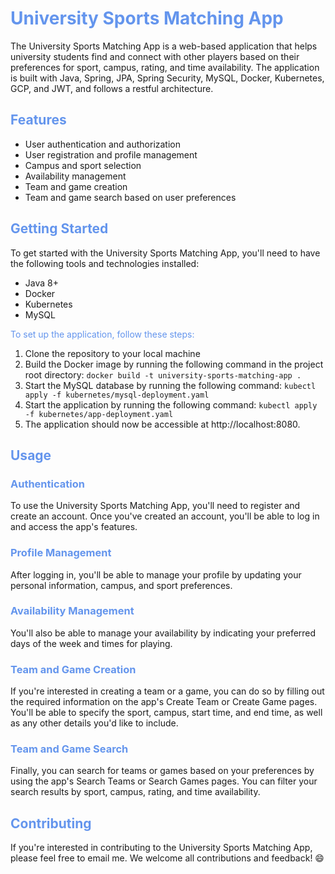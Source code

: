 # <span style="color:cornflowerblue">University Sports Matching App</span>

The University Sports Matching App is a web-based application that helps university students find and connect with other players based on their preferences for sport, campus, rating, and time availability. The application is built with Java, Spring, JPA, Spring Security, MySQL, Docker, Kubernetes, GCP, and JWT, and follows a restful architecture.

## <span style="color:cornflowerblue">Features</span>

- User authentication and authorization
- User registration and profile management
- Campus and sport selection
- Availability management
- Team and game creation
- Team and game search based on user preferences

## <span style="color:cornflowerblue">Getting Started</span>

To get started with the University Sports Matching App, you'll need to have the following tools and technologies installed:

- Java 8+
- Docker
- Kubernetes
- MySQL

<span style="color:cornflowerblue">To set up the application, follow these steps:</span>

1. Clone the repository to your local machine
2. Build the Docker image by running the following command in the project root directory: `docker build -t university-sports-matching-app .`
3. Start the MySQL database by running the following command: `kubectl apply -f kubernetes/mysql-deployment.yaml`
4. Start the application by running the following command: `kubectl apply -f kubernetes/app-deployment.yaml`
5. The application should now be accessible at http://localhost:8080.

## <span style="color:cornflowerblue">Usage</span>

### <span style="color:cornflowerblue">Authentication</span>

To use the University Sports Matching App, you'll need to register and create an account. Once you've created an account, you'll be able to log in and access the app's features.

### <span style="color:cornflowerblue">Profile Management</span>

After logging in, you'll be able to manage your profile by updating your personal information, campus, and sport preferences.

### <span style="color:cornflowerblue">Availability Management</span>

You'll also be able to manage your availability by indicating your preferred days of the week and times for playing.

### <span style="color:cornflowerblue">Team and Game Creation</span>

If you're interested in creating a team or a game, you can do so by filling out the required information on the app's Create Team or Create Game pages. You'll be able to specify the sport, campus, start time, and end time, as well as any other details you'd like to include.

### <span style="color:cornflowerblue">Team and Game Search</span>

Finally, you can search for teams or games based on your preferences by using the app's Search Teams or Search Games pages. You can filter your search results by sport, campus, rating, and time availability.

## <span style="color:cornflowerblue">Contributing</span>

If you're interested in contributing to the University Sports Matching App, please feel free to email me. We welcome all contributions and feedback! :smile:
